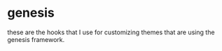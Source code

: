 genesis
=======

these are the hooks that I use for customizing themes that are using the genesis framework.
